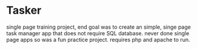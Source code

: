 # Tasker
single page training project, end goal was to create an simple, singe page task manager app that does not require SQL database.
never done single page apps so was a fun practice project.
requires php and apache to run.
